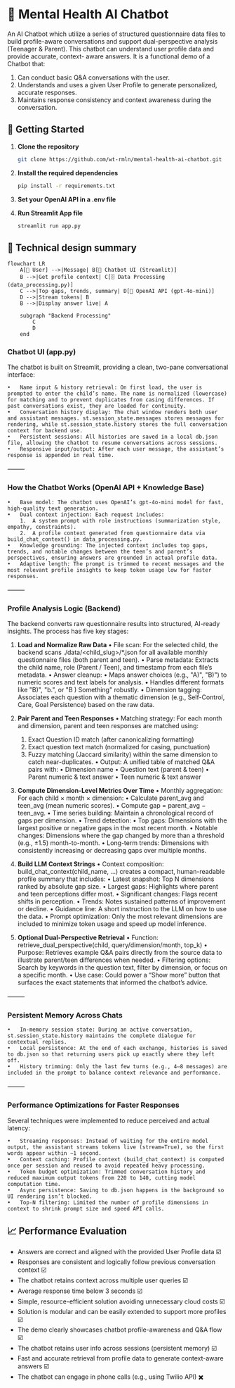 # 🌟 Mental Health AI Chatbot
An AI Chatbot which utilize a series of structured questionnaire data files to build profile-aware conversations and support dual-perspective analysis (Teenager & Parent). This chatbot can understand user profile data and provide accurate, context-
aware answers. It is a functional demo of a Chatbot that:
1. Can conduct basic Q&A conversations with the user.
2. Understands and uses a given User Profile to generate personalized, accurate responses.
3. Maintains response consistency and context awareness during the conversation.

## 🚀 Getting Started

1. **Clone the repository** 

    ```bash 
    git clone https://github.com/wt-rmln/mental-health-ai-chatbot.git
    ```

2. **Install the required dependencies**

    ```bash
    pip install -r requirements.txt
    ```

4. **Set your OpenAI API in a .env file**

3. **Run Streamlit App file**

    ```bash
    streamlit run app.py
    ```

## 📝 Technical design summary

```mermaid
flowchart LR
    A[👤 User] -->|Message| B[💬 Chatbot UI (Streamlit)]
    B -->|Get profile context| C[🗄️ Data Processing (data_processing.py)]
    C -->|Top gaps, trends, summary| D[🧠 OpenAI API (gpt-4o-mini)]
    D -->|Stream tokens| B
    B -->|Display answer live| A

    subgraph "Backend Processing"
        C
        D
    end
```

### Chatbot UI (app.py)

The chatbot is built on Streamlit, providing a clean, two-pane conversational interface:

	•	Name input & history retrieval: On first load, the user is prompted to enter the child’s name. The name is normalized (lowercase) for matching and to prevent duplicates from casing differences. If past conversations exist, they are loaded for continuity.
	•	Conversation history display: The chat window renders both user and assistant messages. st.session_state.messages stores messages for rendering, while st.session_state.history stores the full conversation context for backend use.
	•	Persistent sessions: All histories are saved in a local db.json file, allowing the chatbot to resume conversations across sessions.
	•	Responsive input/output: After each user message, the assistant’s response is appended in real time.

⸻

### How the Chatbot Works (OpenAI API + Knowledge Base)

	•	Base model: The chatbot uses OpenAI’s gpt-4o-mini model for fast, high-quality text generation.
	•	Dual context injection: Each request includes:
		1.	A system prompt with role instructions (summarization style, empathy, constraints).
		2.	A profile context generated from questionnaire data via build_chat_context() in data_processing.py.
	•	Knowledge grounding: The injected context includes top gaps, trends, and notable changes between the teen’s and parent’s perspectives, ensuring answers are grounded in actual profile data.
	•	Adaptive length: The prompt is trimmed to recent messages and the most relevant profile insights to keep token usage low for faster responses.

⸻

### Profile Analysis Logic (Backend)

The backend converts raw questionnaire results into structured, AI-ready insights. The process has five key stages:

1. **Load and Normalize Raw Data**
	•	File scan: For the selected child, the backend scans ./data/<child_slug>/*.json for all available monthly questionnaire files (both parent and teen).
	•	Parse metadata: Extracts the child name, role (Parent / Teen), and timestamp from each file’s metadata.
	•	Answer cleanup:
	•	Maps answer choices (e.g., "A)", "B)") to numeric scores and text labels for analysis.
	•	Handles different formats like "B)", "b.", or "B ) Something" robustly.
	•	Dimension tagging: Associates each question with a thematic dimension (e.g., Self-Control, Care, Goal Persistence) based on the raw data.

2. **Pair Parent and Teen Responses**
	•	Matching strategy: For each month and dimension, parent and teen responses are matched using:
	1.	Exact Question ID match (after canonicalizing formatting)
	2.	Exact question text match (normalized for casing, punctuation)
	3.	Fuzzy matching (Jaccard similarity) within the same dimension to catch near-duplicates.
	•	Output: A unified table of matched Q&A pairs with:
	•	Dimension name
	•	Question text (parent & teen)
	•	Parent numeric & text answer
	•	Teen numeric & text answer

3. **Compute Dimension-Level Metrics Over Time**
	•	Monthly aggregation: For each child × month × dimension:
	•	Calculate parent_avg and teen_avg (mean numeric scores).
	•	Compute gap = parent_avg − teen_avg.
	•	Time series building: Maintain a chronological record of gaps per dimension.
	•	Trend detection:
	•	Top gaps: Dimensions with the largest positive or negative gaps in the most recent month.
	•	Notable changes: Dimensions where the gap changed by more than a threshold (e.g., ±1.5) month-to-month.
	•	Long-term trends: Dimensions with consistently increasing or decreasing gaps over multiple months.

4. **Build LLM Context Strings**
	•	Context composition: build_chat_context(child_name, …) creates a compact, human-readable profile summary that includes:
	•	Latest snapshot: Top N dimensions ranked by absolute gap size.
	•	Largest gaps: Highlights where parent and teen perceptions differ most.
	•	Significant changes: Flags recent shifts in perception.
	•	Trends: Notes sustained patterns of improvement or decline.
	•	Guidance line: A short instruction to the LLM on how to use the data.
	•	Prompt optimization: Only the most relevant dimensions are included to minimize token usage and speed up model inference.

5. **Optional Dual-Perspective Retrieval**
	•	Function: retrieve_dual_perspective(child, query/dimension/month, top_k)
	•	Purpose: Retrieves example Q&A pairs directly from the source data to illustrate parent/teen differences when needed.
	•	Filtering options: Search by keywords in the question text, filter by dimension, or focus on a specific month.
	•	Use case: Could power a “Show more” button that surfaces the exact statements that informed the chatbot’s advice.

⸻

### Persistent Memory Across Chats

	•	In-memory session state: During an active conversation, st.session_state.history maintains the complete dialogue for contextual replies.
	•	Local persistence: At the end of each exchange, histories is saved to db.json so that returning users pick up exactly where they left off.
	•	History trimming: Only the last few turns (e.g., 4–8 messages) are included in the prompt to balance context relevance and performance.

⸻

### Performance Optimizations for Faster Responses

Several techniques were implemented to reduce perceived and actual latency:

	•	Streaming responses: Instead of waiting for the entire model output, the assistant streams tokens live (stream=True), so the first words appear within ~1 second.
	•	Context caching: Profile context (build_chat_context) is computed once per session and reused to avoid repeated heavy processing.
	•	Token budget optimization: Trimmed conversation history and reduced maximum output tokens from 220 to 140, cutting model computation time.
	•	Async persistence: Saving to db.json happens in the background so UI rendering isn’t blocked.
	•	Top-N filtering: Limited the number of profile dimensions in context to shrink prompt size and speed API calls.

## 📈 Performance Evaluation

* Answers are correct and aligned with the provided User Profile data ☑️
* Responses are consistent and logically follow previous conversation context ☑️
* The chatbot retains context across multiple user queries ☑️
* Average response time below 3 seconds ☑️
* Simple, resource-efficient solution avoiding unnecessary cloud costs ☑️
* Solution is modular and can be easily extended to support more profiles ☑️
* The demo clearly showcases chatbot profile-awareness and Q&A flow ☑️
* The chatbot retains user info across sessions (persistent memory) ☑️
* Fast and accurate retrieval from profile data to generate context-aware answers ☑️
* The chatbot can engage in phone calls (e.g., using Twilio API) ✖️
